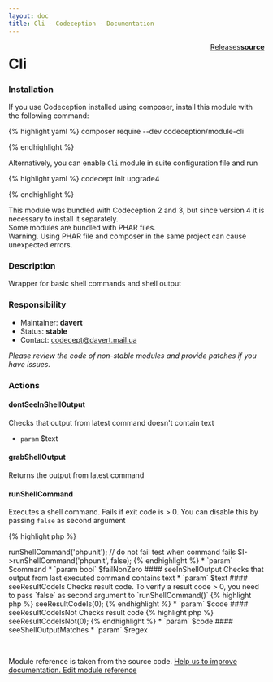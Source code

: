 ```yaml
---
layout: doc
title: Cli - Codeception - Documentation
---
```




<div class="btn-group" role="group" style="float: right" aria-label="..."><a class="btn btn-default" href="https://github.com/Codeception/module-Cli/releases">Releases</a><a class="btn btn-default" href="https://github.com/Codeception/module-cli/tree/master/src/Codeception/Module/Cli.php"><strong>source</strong></a></div>

# Cli
### Installation

If you use Codeception installed using composer, install this module with the following command:

{% highlight yaml %}
composer require --dev codeception/module-cli

{% endhighlight %}

Alternatively, you can enable `Cli` module in suite configuration file and run
 
{% highlight yaml %}
codecept init upgrade4

{% endhighlight %}

This module was bundled with Codeception 2 and 3, but since version 4 it is necessary to install it separately.   
Some modules are bundled with PHAR files.  
Warning. Using PHAR file and composer in the same project can cause unexpected errors.  

### Description



Wrapper for basic shell commands and shell output

### Responsibility
* Maintainer: **davert**
* Status: **stable**
* Contact: codecept@davert.mail.ua

*Please review the code of non-stable modules and provide patches if you have issues.*

### Actions

#### dontSeeInShellOutput
 
Checks that output from latest command doesn't contain text

 * `param` $text



#### grabShellOutput
 
Returns the output from latest command


#### runShellCommand
 
Executes a shell command.
Fails if exit code is > 0. You can disable this by passing `false` as second argument

{% highlight php %}

<?php
$I->runShellCommand('phpunit');

// do not fail test when command fails
$I->runShellCommand('phpunit', false);

{% endhighlight %}

 * `param` $command
 * `param bool` $failNonZero


#### seeInShellOutput
 
Checks that output from last executed command contains text

 * `param` $text


#### seeResultCodeIs
 
Checks result code. To verify a result code > 0, you need to pass `false` as second argument to `runShellCommand()`

{% highlight php %}

<?php
$I->seeResultCodeIs(0);

{% endhighlight %}

 * `param` $code


#### seeResultCodeIsNot
 
Checks result code

{% highlight php %}

<?php
$I->seeResultCodeIsNot(0);

{% endhighlight %}

 * `param` $code


#### seeShellOutputMatches
 
 * `param` $regex

<p>&nbsp;</p><div class="alert alert-warning">Module reference is taken from the source code. <a href="https://github.com/Codeception/module-cli/tree/master/src/Codeception/Module/Cli.php">Help us to improve documentation. Edit module reference</a></div>
